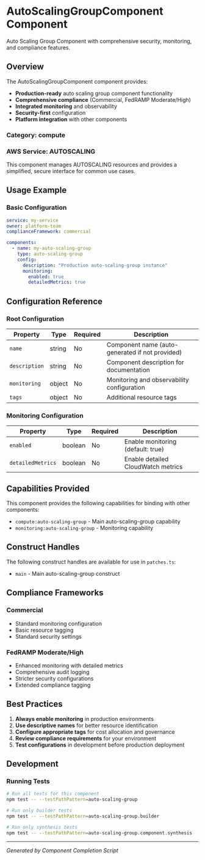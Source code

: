 # AutoScalingGroupComponent Component

Auto Scaling Group Component with comprehensive security, monitoring, and compliance features.

## Overview

The AutoScalingGroupComponent component provides:

- **Production-ready** auto scaling group component functionality
- **Comprehensive compliance** (Commercial, FedRAMP Moderate/High)
- **Integrated monitoring** and observability
- **Security-first** configuration
- **Platform integration** with other components

### Category: compute

### AWS Service: AUTOSCALING

This component manages AUTOSCALING resources and provides a simplified, secure interface for common use cases.

## Usage Example

### Basic Configuration

```yaml
service: my-service
owner: platform-team
complianceFramework: commercial

components:
  - name: my-auto-scaling-group
    type: auto-scaling-group
    config:
      description: "Production auto-scaling-group instance"
      monitoring:
        enabled: true
        detailedMetrics: true
```

## Configuration Reference

### Root Configuration

| Property | Type | Required | Description |
|----------|------|----------|-------------|
| `name` | string | No | Component name (auto-generated if not provided) |
| `description` | string | No | Component description for documentation |
| `monitoring` | object | No | Monitoring and observability configuration |
| `tags` | object | No | Additional resource tags |

### Monitoring Configuration

| Property | Type | Required | Description |
|----------|------|----------|-------------|
| `enabled` | boolean | No | Enable monitoring (default: true) |
| `detailedMetrics` | boolean | No | Enable detailed CloudWatch metrics |

## Capabilities Provided

This component provides the following capabilities for binding with other components:

- `compute:auto-scaling-group` - Main auto-scaling-group capability
- `monitoring:auto-scaling-group` - Monitoring capability

## Construct Handles

The following construct handles are available for use in `patches.ts`:

- `main` - Main auto-scaling-group construct

## Compliance Frameworks

### Commercial

- Standard monitoring configuration
- Basic resource tagging
- Standard security settings

### FedRAMP Moderate/High

- Enhanced monitoring with detailed metrics
- Comprehensive audit logging
- Stricter security configurations
- Extended compliance tagging

## Best Practices

1. **Always enable monitoring** in production environments
2. **Use descriptive names** for better resource identification
3. **Configure appropriate tags** for cost allocation and governance
4. **Review compliance requirements** for your environment
5. **Test configurations** in development before production deployment

## Development

### Running Tests

```bash
# Run all tests for this component
npm test -- --testPathPattern=auto-scaling-group

# Run only builder tests
npm test -- --testPathPattern=auto-scaling-group.builder

# Run only synthesis tests
npm test -- --testPathPattern=auto-scaling-group.component.synthesis
```

---

*Generated by Component Completion Script*